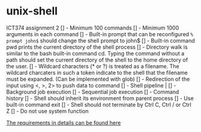 # unix-shell
ICT374 assignment 2
[] - Minimum 100 commands
[] - Minimum 1000 arguments in each command
[] - Built-in prompt that can be reconfigured `% prompt john$` should change the shell prompt to john$
[] - Built-in command pwd prints the current directory of the shell process
[] - Directory walk is similar to the bash built-in command cd. Typing the command without a path should set the current directory of the shell to the home directory of the user.
[] - Wildcard characters (* or ?) is treated as a filename. The wildcard charcaters in such a token indicate to the shell that the filename must be expanded. (Can be implemented with glob)
[] - Redirection of the input using <, >, 2> to push data to command
[] - Shell pipeline | 
[] - Background job execution
[] - Sequential job execution
[] - Command history
[] - Shell should inherit its environment from parent process
[] - Use built-in command exit
[] - Shell should not terminate by Ctrl C, Ctrl / or Ctrl Z
[] - Do not use system function

[The requirements in details can be found here](https://www.it.murdoch.edu.au/~S900432D/oli1l1hsu_x3X64dg72kf7Th973yihbkys9M10in0x/assignments/2025tj-a2/index.shtml)
